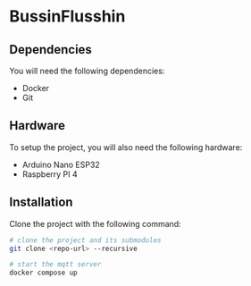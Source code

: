 # BussinFlusshin

## Dependencies
You will need the following dependencies:
- Docker
- Git

## Hardware
To setup the project, you will also need the following hardware:
- Arduino Nano ESP32
- Raspberry PI 4


## Installation

Clone the project with the following command:
```sh
# clone the project and its submodules
git clone <repo-url> --recursive

# start the mqtt server
docker compose up
```
